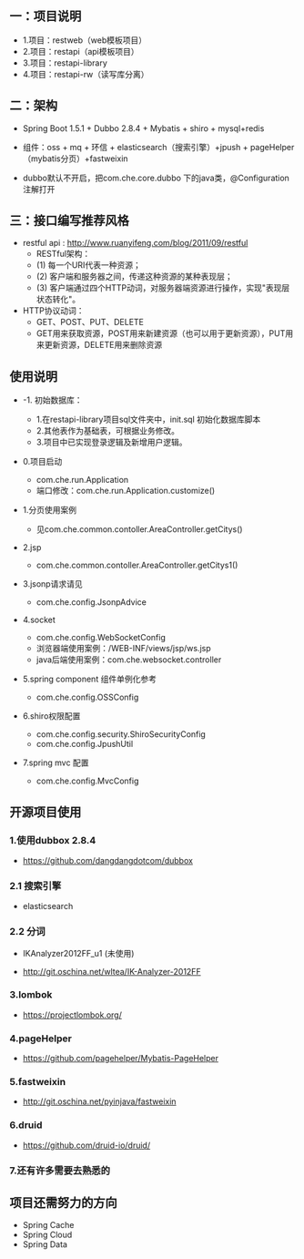 


## 一：项目说明
* 1.项目：restweb（web模板项目）
* 2.项目：restapi（api模板项目）
* 3.项目：restapi-library
* 4.项目：restapi-rw（读写库分离）

## 二：架构
* Spring Boot 1.5.1 + Dubbo 2.8.4 + Mybatis + shiro + mysql+redis
* 组件：oss + mq + 环信 + elasticsearch（搜索引擎）+jpush + pageHelper（mybatis分页）+fastweixin

* dubbo默认不开启，把com.che.core.dubbo 下的java类，@Configuration注解打开



## 三：接口编写推荐风格

* restful api : http://www.ruanyifeng.com/blog/2011/09/restful
	* RESTful架构：
	* (1) 每一个URI代表一种资源；
	* (2) 客户端和服务器之间，传递这种资源的某种表现层；
	* (3) 客户端通过四个HTTP动词，对服务器端资源进行操作，实现"表现层状态转化"。
* HTTP协议动词：
	* GET、POST、PUT、DELETE
	* GET用来获取资源，POST用来新建资源（也可以用于更新资源），PUT用来更新资源，DELETE用来删除资源


## 使用说明

* -1. 初始数据库：
	* 1.在restapi-library项目sql文件夹中，init.sql 初始化数据库脚本
	* 2.其他表作为基础表，可根据业务修改。
	* 3.项目中已实现登录逻辑及新增用户逻辑。

* 0.项目启动
	* com.che.run.Application
	* 端口修改：com.che.run.Application.customize()
	
* 1.分页使用案例

	* 见com.che.common.contoller.AreaController.getCitys()

* 2.jsp
 	* com.che.common.contoller.AreaController.getCitys1()
	
* 3.jsonp请求请见

	* com.che.config.JsonpAdvice

* 4.socket
	* com.che.config.WebSocketConfig
	* 浏览器端使用案例：/WEB-INF/views/jsp/ws.jsp
	* java后端使用案例：com.che.websocket.controller
	
* 5.spring component 组件单例化参考

	* com.che.config.OSSConfig

* 6.shiro权限配置
	* com.che.config.security.ShiroSecurityConfig
	* com.che.config.JpushUtil
	
* 7.spring mvc 配置

	* com.che.config.MvcConfig



## 开源项目使用

### 1.使用dubbox 2.8.4
* https://github.com/dangdangdotcom/dubbox

### 2.1 搜索引擎
* elasticsearch
### 2.2 分词

* IKAnalyzer2012FF_u1 (未使用)

* http://git.oschina.net/wltea/IK-Analyzer-2012FF

### 3.lombok

* https://projectlombok.org/

### 4.pageHelper

* https://github.com/pagehelper/Mybatis-PageHelper

### 5.fastweixin

* http://git.oschina.net/pyinjava/fastweixin

### 6.druid

* https://github.com/druid-io/druid/

### 7.还有许多需要去熟悉的

## 项目还需努力的方向


* Spring Cache
* Spring Cloud
* Spring Data
